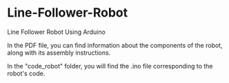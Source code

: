 # Line-Follower-Robot
Line Follower Robot Using Arduino

In the PDF file, you can find information about the components of the robot, along with its assembly instructions.

In the "code_robot" folder, you will find the .ino file corresponding to the robot's code.

